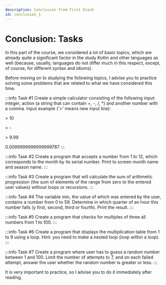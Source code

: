 ```yaml
---
description: Conclusion from first block
id: conclusion_1
---
```

# Conclusion: Tasks
In this part of the course, we considered a lot of basic topics, which are already quite a significant factor in the 
study Kotlin and other languages as well (because, usually, languages do not differ 
much in this respect, except, of course, for different syntax and idioms).

Before moving on to studying the following topics, I advise you to practice solving some problems that are related to what we have considered this time.

:::info Task #1
Create a simple calculator consisting of the following
input: integer, action (a string that can contain +, -, /, *) and
another number with a comma.
Input example ('>' means new input line):

\> 10

\> -

\> 9.99

0.0099999999999999787
:::

:::info Task #2
Create a program that accepts a number from 1 to 12, which
corresponds to the month by its serial number. Print to screen
month name and season name.
:::

:::info Task #3
Create a program that will calculate the sum of arithmetic
progression (the sum of elements of the range from zero to the entered
user values) without loops or recursions.
:::

:::info Task #4
The variable min, the value of which was entered by the user, contains a number
from 0 to 59. Determine in which quarter of an hour this number falls (y
first, second, third or fourth). Print the result.
:::

:::info Task #5
Create a program that checks for multiples of three all numbers from
1 to 100.
:::

:::info Task #6
Create a program that displays the multiplication table from 1 to 9
using a loop.
Hint: you need to make a nested loop (loop within a loop).
:::

:::info Task #7
Create a program where user has to guess a random number between 1 and 100.
Limit the number of attempts to 7, and on each failed attempt, answer the user whether the random number is greater or less.
:::


It is very important to practice, so I advise you to do it immediately after reading.
